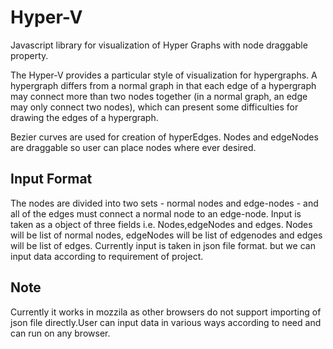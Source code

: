 Hyper-V
=======

Javascript library for visualization of Hyper Graphs with node draggable property.

The Hyper-V provides a particular style of visualization for hypergraphs.
A hypergraph differs from a normal graph in that each edge of a hypergraph may connect more than
two nodes together (in a normal graph, an edge may only connect two nodes), which can present some difficulties for drawing the edges of a hypergraph.

Bezier curves are used for creation of hyperEdges. Nodes and edgeNodes are draggable so user can place nodes where ever desired.

## Input Format

The nodes are divided into two sets - normal nodes and edge-nodes - and all of the edges must
connect a normal node to an edge-node.
Input is taken as a object of three fields i.e. Nodes,edgeNodes and edges.
Nodes will be list of normal nodes, edgeNodes will be list of edgenodes and edges will be list of edges.
Currently input is taken in json file format. but we can input data according to requirement of project.

## Note

Currently it works in mozzila as other browsers do not support importing of json file directly.User can input data in various ways according to need and can run on any browser.
	
